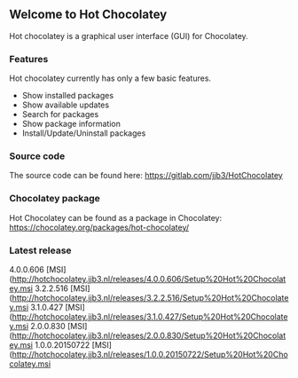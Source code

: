 ## Welcome to Hot Chocolatey

Hot chocolatey is a graphical user interface (GUI) for Chocolatey. 


### Features

Hot chocolatey currently has only a few basic features.

* Show installed packages
* Show available updates
* Search for packages
* Show package information
* Install/Update/Uninstall packages


### Source code

The source code can be found here: https://gitlab.com/jjb3/HotChocolatey

### Chocolatey package

Hot Chocolatey can be found as a package in Chocolatey: https://chocolatey.org/packages/hot-chocolatey/

### Latest release

4.0.0.606 [MSI](http://hotchocolatey.jjb3.nl/releases/4.0.0.606/Setup%20Hot%20Chocolatey.msi
3.2.2.516 [MSI](http://hotchocolatey.jjb3.nl/releases/3.2.2.516/Setup%20Hot%20Chocolatey.msi
3.1.0.427 [MSI](http://hotchocolatey.jjb3.nl/releases/3.1.0.427/Setup%20Hot%20Chocolatey.msi
2.0.0.830 [MSI](http://hotchocolatey.jjb3.nl/releases/2.0.0.830/Setup%20Hot%20Chocolatey.msi
1.0.0.20150722 [MSI](http://hotchocolatey.jjb3.nl/releases/1.0.0.20150722/Setup%20Hot%20Chocolatey.msi